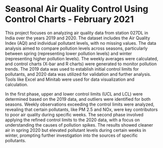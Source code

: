 # Seasonal Air Quality Control Using Control Charts - February 2021
This project focuses on analyzing air quality data from station 027DL in India over the years 2019 and 2020. The dataset includes the Air Quality Index (AQI) and individual pollutant levels, with no missing values. The data analysis aimed to compare pollution levels across seasons, particularly between spring (representing lower pollution levels) and winter (representing higher pollution levels). The weekly averages were calculated, and control charts (X-bar and R charts) were generated to monitor pollution trends. The 2019 data was used to establish initial control limits for pollutants, and 2020 data was utilized for validation and further analysis. Tools like Excel and Minitab were used for data visualization and calculation.

In the first phase, upper and lower control limits (UCL and LCL) were determined based on the 2019 data, and outliers were identified for both seasons. Weekly observations exceeding the control limits were analyzed, revealing that certain pollutants, like PM 2.5 and NOx, were key contributors to poor air quality during specific weeks. The second phase involved applying the refined control limits to the 2020 data, with a focus on understanding the causes of pollution spikes. The results showed cleaner air in spring 2020 but elevated pollutant levels during certain weeks in winter, prompting further investigation into the sources of specific pollutants.
